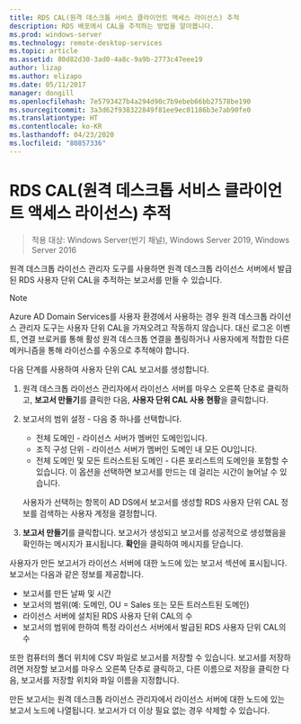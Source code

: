 ```yaml
---
title: RDS CAL(원격 데스크톱 서비스 클라이언트 액세스 라이선스) 추적
description: RDS 배포에서 CAL을 추적하는 방법을 알아봅니다.
ms.prod: windows-server
ms.technology: remote-desktop-services
ms.topic: article
ms.assetid: 80d82d30-3ad0-4a8c-9a9b-2773c47eee19
author: lizap
ms.author: elizapo
ms.date: 05/11/2017
manager: dongill
ms.openlocfilehash: 7e5793427b4a294d90c7b9ebeb66bb27578be190
ms.sourcegitcommit: 3a3d62f938322849f81ee9ec01186b3e7ab90fe0
ms.translationtype: HT
ms.contentlocale: ko-KR
ms.lasthandoff: 04/23/2020
ms.locfileid: "80857336"
---
```

# <a name="track-your-remote-desktop-services-client-access-licenses-rds-cals"></a>RDS CAL(원격 데스크톱 서비스 클라이언트 액세스 라이선스) 추적

>적용 대상: Windows Server(반기 채널), Windows Server 2019, Windows Server 2016

원격 데스크톱 라이선스 관리자 도구를 사용하면 원격 데스크톱 라이선스 서버에서 발급된 RDS 사용자 단위 CAL을 추적하는 보고서를 만들 수 있습니다.

> [!NOTE]
>  Azure AD Domain Services를 사용자 환경에서 사용하는 경우 원격 데스크톱 라이선스 관리자 도구는 사용자 단위 CAL을 가져오려고 작동하지 않습니다. 대신 로그온 이벤트, 연결 브로커를 통해 활성 원격 데스크톱 연결을 폴링하거나 사용자에게 적합한 다른 메커니즘을 통해 라이선스를 수동으로 추적해야 합니다. 

다음 단계를 사용하여 사용자 단위 CAL 보고서를 생성합니다.

1. 원격 데스크톱 라이선스 관리자에서 라이선스 서버를 마우스 오른쪽 단추로 클릭하고, **보고서 만들기**를 클릭한 다음, **사용자 단위 CAL 사용 현황**을 클릭합니다.
2. 보고서의 범위 설정 - 다음 중 하나를 선택합니다.
   - 전체 도메인 - 라이선스 서버가 멤버인 도메인입니다.
   - 조직 구성 단위 - 라이선스 서버가 멤버인 도메인 내 모든 OU입니다.
   - 전체 도메인 및 모든 트러스트된 도메인 - 다른 포리스트의 도메인을 포함할 수 있습니다. 이 옵션을 선택하면 보고서를 만드는 데 걸리는 시간이 늘어날 수 있습니다.

   사용자가 선택하는 항목이 AD DS에서 보고서를 생성할 RDS 사용자 단위 CAL 정보를 검색하는 사용자 계정을 결정합니다.
3. **보고서 만들기**를 클릭합니다. 보고서가 생성되고 보고서를 성공적으로 생성했음을 확인하는 메시지가 표시됩니다. **확인**을 클릭하여 메시지를 닫습니다.

사용자가 만든 보고서가 라이선스 서버에 대한 노드에 있는 보고서 섹션에 표시됩니다. 보고서는 다음과 같은 정보를 제공합니다.

- 보고서를 만든 날짜 및 시간
- 보고서의 범위(예: 도메인, OU = Sales 또는 모든 트러스트된 도메인)
- 라이선스 서버에 설치된 RDS 사용자 단위 CAL의 수
- 보고서의 범위에 한하여 특정 라이선스 서버에서 발급된 RDS 사용자 단위 CAL의 수

또한 컴퓨터의 폴더 위치에 CSV 파일로 보고서를 저장할 수 있습니다. 보고서를 저장하려면 저장할 보고서를 마우스 오른쪽 단추로 클릭하고, 다른 이름으로 저장을 클릭한 다음, 보고서를 저장할 위치와 파일 이름을 지정합니다.

만든 보고서는 원격 데스크톱 라이선스 관리자에서 라이선스 서버에 대한 노드에 있는 보고서 노드에 나열됩니다. 보고서가 더 이상 필요 없는 경우 삭제할 수 있습니다.
